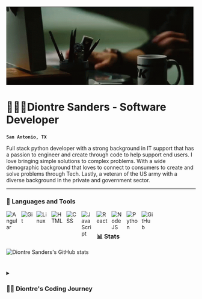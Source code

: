 <img src="tony-stark-coding-tony-stark.gif"></img>

# 🧘🏾‍♂Diontre Sanders - Software Developer

**`San Antonio, TX`**

Full stack python developer with a strong background in IT support that has a passion to engineer and create through code to help support end users. I love bringing simple solutions to complex problems. With a wide demographic background that loves to connect to consumers to create and solve problems through Tech. Lastly, a veteran of the US army with a diverse background in the private and government sector.


---

### 🧰 Languages and Tools

<img align="left" alt="Angular" width="30px" style="padding-right:10px;" src="https://cdn.jsdelivr.net/gh/devicons/devicon/icons/angularjs/angularjs-plain.svg" />
<img align="left" alt="Git" width="30px" style="padding-right:10px;" src="https://cdn.jsdelivr.net/gh/devicons/devicon/icons/git/git-original.svg" />
<img align="left" alt="Linux" width="30px" style="padding-right:10px;" src="https://cdn.jsdelivr.net/gh/devicons/devicon/icons/linux/linux-original.svg" />
<img align="left" alt="HTML" width="30px" style="padding-right:10px;" src="https://cdn.jsdelivr.net/gh/devicons/devicon/icons/html5/html5-plain.svg" />
<img align="left" alt="CSS" width="30px" style="padding-right:10px;" src="https://cdn.jsdelivr.net/gh/devicons/devicon/icons/css3/css3-plain.svg" />
<img align="left" alt="JavaScript" width="30px" style="padding-right:10px;" src="https://cdn.jsdelivr.net/gh/devicons/devicon/icons/javascript/javascript-plain.svg" />
<img align="left" alt="React" width="30px" style="padding-right:10px;" src="https://cdn.jsdelivr.net/gh/devicons/devicon/icons/react/react-original.svg" />
<img align="left" alt="NodeJS" width="30px" style="padding-right:10px;" src="https://cdn.jsdelivr.net/gh/devicons/devicon/icons/nodejs/nodejs-original.svg" />
<img align="left" alt="Python" width="30px" style="padding-right:10px;" src="https://cdn.jsdelivr.net/gh/devicons/devicon/icons/python/python-plain.svg" />
<img align="left" alt="GitHub" width="30px" style="padding-right:10px;" src="https://cdn.jsdelivr.net/gh/devicons/devicon/icons/github/github-original.svg" />
<br />


#

### 📊 Stats

![Diontre Sanders's GitHub stats](https://github-readme-stats.vercel.app/api?username=houseofpython&show_icons=true&theme=algolia)

<!-- ![GitHub Streak](https://streak-stats.demolab.com?user=houseofpython&theme=gruvbox&border_radius=4.5) -->

#

<details>
 <summary><h3>👨‍💻 Diontre's Coding Journey</h3></summary>
   I started my coding journey in 2022 after working at a large insurance company as a security engineer and wanting to find a new passion. Some may ask as a security engineer why would you want to switch over and completely start over in coding. I personally love challenges and love to learn and I believe coding would connect that for me. Growing up in Savannah, Ga my entire life I didn't find until I was older, had gone through the army, worked a few jobs, met all types of people, that the world had so many prespectives. That's what I love about coding. There are so many ways to see a problem and soooo many ways to find a solution. 

[website]: https://fkcodes.com
[youtube]: https://youtube.com/fknig

 
# Random Info About Me

- 🔭 I’m currently working on ... mastering python data structures & algorithms
- 🌱 I’m currently learning ... python
- 👯 I’m looking to collaborate on ... New employers and code enthusiast
- 🤔 I’m looking for help with ... always welcome to network opportunities
- 💬 Ask me about ... the latest movies ! big movie watcher !
- 📫 How to reach me: ... diontre01@gmail.com
- 😄 Pronouns: ... he/him
- ⚡ Fun fact: ... Very competitive gamer, I've been top 1k in the world in almost every game I've played while maintaining my career
-->
